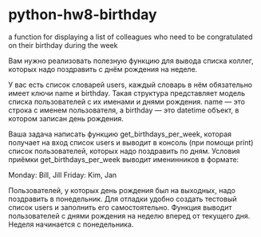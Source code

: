 # python-hw8-birthday
a function for displaying a list of colleagues who need to be congratulated on their birthday during the week



Вам нужно реализовать полезную функцию для вывода списка коллег, которых надо поздравить с днём рождения на неделе.

У вас есть список словарей users, каждый словарь в нём обязательно имеет ключи name и birthday. Такая структура представляет модель списка пользователей с их именами и днями рождения. name — это строка с именем пользователя, а birthday — это datetime объект, в котором записан день рождения.

Ваша задача написать функцию get_birthdays_per_week, которая получает на вход список users и выводит в консоль (при помощи print) список пользователей, которых надо поздравить по дням.
Условия приёмки
get_birthdays_per_week выводит именинников в формате:

Monday: Bill, Jill
Friday: Kim, Jan

Пользователей, у которых день рождения был на выходных, надо поздравить в понедельник.
Для отладки удобно создать тестовый список users и заполнить его самостоятельно.
Функция выводит пользователей с днями рождения на неделю вперед от текущего дня.
Неделя начинается с понедельника.